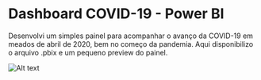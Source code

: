 # Dashboard COVID-19 - Power BI

Desenvolvi um simples painel para acompanhar o avanço da COVID-19 em meados de abril de 2020, bem no começo da pandemia. Aqui disponibilizo o arquivo .pbix e um pequeno preview do painel.

![Alt text](/relative/path/to/preview.png?raw=true "preview")
